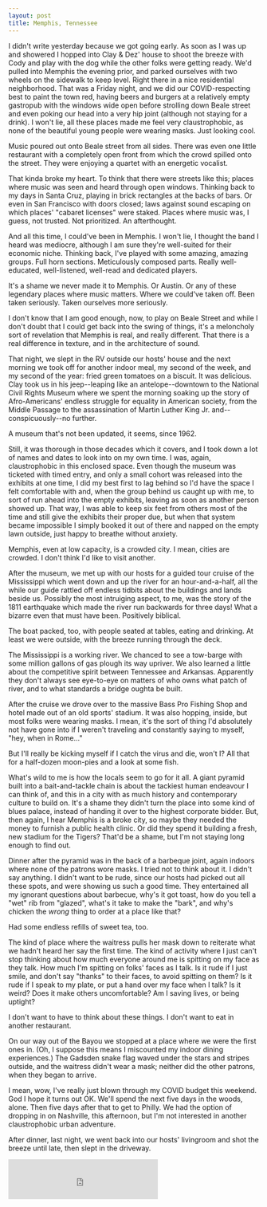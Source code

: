 ```yaml
---
layout: post
title: Memphis, Tennessee
---
```


I didn't write yesterday because we got going early. As soon as I was up and showered I hopped into Clay & Dez' house to shoot the breeze with Cody and play with the dog while the other folks were getting ready. We'd pulled into Memphis the evening prior, and parked ourselves with two wheels on the sidewalk to keep level. Right there in a nice residential neighborhood.  That was a Friday night, and we did our COVID-respecting best to paint the town red, having beers and burgers at a relatively empty gastropub with the windows wide open before strolling down Beale street and even poking our head into a very hip joint (although not staying for a drink). I won't lie, all these places made me feel very claustrophobic, as none of the beautiful young people were wearing masks. Just looking cool.

Music poured out onto Beale street from all sides. There was even one little restaurant with a completely open front from which the crowd spilled onto the street. They were enjoying a quartet with an energetic vocalist.

That kinda broke my heart. To think that there were streets like this; places where music was seen and heard through open windows. Thinking back to my days in Santa Cruz, playing in brick rectangles at the backs of bars. Or even in San Francisco with doors closed; laws against sound escaping on which places' "cabaret licenses" were staked. Places where music was, I guess, not trusted. Not prioritized. An afterthought.

And all this time, I could've been in Memphis. I won't lie, I thought the band I heard was mediocre, although I am sure they're well-suited for their economic niche. Thinking back, I've played with some amazing, amazing groups. Full horn sections. Meticulously composed parts. Really well-educated, well-listened, well-read and dedicated players.

It's a shame we never made it to Memphis. Or Austin. Or any of these legendary places where music matters. Where we could've taken off. Been taken seriously. Taken ourselves more seriously.

I don't know that I am good enough, now, to play on Beale Street and while I don't doubt that I could get back into the swing of things, it's a meloncholy sort of revelation that Memphis is real, and really different. That there is a real difference in texture, and in the architecture of sound.

That night, we slept in the RV outside our hosts' house and the next morning we took off for another indoor meal, my second of the week, and my second of the year: fried green tomatoes on a biscuit. It was delicious. Clay took us in his jeep--leaping like an antelope--downtown to the National Civil Rights Museum where we spent the morning soaking up the story of Afro-Americans' endless struggle for equality in American society, from the Middle Passage to the assassination of Martin Luther King Jr. and--conspicuously--no further.

A museum that's not been updated, it seems, since 1962.

Still, it was thorough in those decades which it covers, and I took down a lot of names and dates to look into on my own time. I was, again, claustrophobic in this enclosed space. Even though the museum was ticketed with timed entry, and only a small cohort was released into the exhibits at one time, I did my best first to lag behind so I'd have the space I felt comfortable with and, when the group behind us caught up with me, to sort of run ahead into the empty exhibits, leaving as soon as another person showed up. That way, I was able to keep six feet from others most of the time and still give the exhibits their proper due, but when that system became impossible I simply booked it out of there and napped on the empty lawn outside, just happy to breathe without anxiety.

Memphis, even at low capacity, is a crowded city. I mean, cities are crowded. I don't think I'd like to visit another.

After the museum, we met up with our hosts for a guided tour cruise of the Mississippi which went down and up the river for an hour-and-a-half, all the while our guide rattled off endless tidbits about the buildings and lands beside us. Possibly the most intruiging aspect, to me, was the story of the 1811 earthquake which made the river run backwards for three days! What a bizarre even that must have been. Positively biblical.

The boat packed, too, with people seated at tables, eating and drinking. At least we were outside, with the breeze running through the deck.

The Mississippi is a working river. We chanced to see a tow-barge with some million gallons of gas plough its way upriver. We also learned a little about the competitive spirit between Tennessee and Arkansas. Apparently they don't always see eye-to-eye on matters of who owns what patch of river, and to what standards a bridge oughta be built.

After the cruise we drove over to the massive Bass Pro Fishing Shop and hotel made out of an old sports' stadium. It was also hopping, inside, but most folks were wearing masks. I mean, it's the sort of thing I'd absolutely not have gone into if I weren't traveling and constantly saying to myself, "hey, when in Rome..."

But I'll really be kicking myself if I catch the virus and die, won't I? All that for a half-dozen moon-pies and a look at some fish.

What's wild to me is how the locals seem to go for it all. A giant pyramid built into a bait-and-tackle chain is about the tackiest human endeavour I can think of, and this in a city with as much history and contemporary culture to build on. It's a shame they didn't turn the place into some kind of blues palace, instead of handing it over to the highest corporate bidder. But, then again, I hear Memphis is a broke city, so maybe they needed the money to furnish a public health clinic. Or did they spend it building a fresh, new stadium for the Tigers? That'd be a shame, but I'm not staying long enough to find out.

Dinner after the pyramid was in the back of a barbeque joint, again indoors where none of the patrons wore masks. I tried not to think about it. I didn't say anything. I didn't want to be rude, since our hosts had picked out all these spots, and were showing us such a good time. They entertained all my ignorant questions about barbecue, why's it got toast, how do you tell a "wet" rib from "glazed", what's it take to make the "bark", and why's chicken the *wrong* thing to order at a place like that?

Had some endless refills of sweet tea, too.

The kind of place where the waitress pulls her mask down to reiterate what we hadn't heard her say the first time. The kind of activity where I just can't stop thinking about how much everyone around me is spitting on my face as they talk. How much I'm spitting on folks' faces as I talk. Is it rude if I just smile, and don't say "thanks" to their faces, to avoid spitting on them? Is it rude if I speak to my plate, or put a hand over my face when I talk? Is it weird? Does it make others uncomfortable? Am I saving lives, or being uptight?

I don't want to have to think about these things. I don't want to eat in another restaurant.

On our way out of the Bayou we stopped at a place where we were the first ones in. (Oh, I suppose this means I miscounted my indoor dining experiences.) The Gadsden snake flag waved under the stars and stripes outside, and the waitress didn't wear a mask; neither did the other patrons, when they began to arrive.

I mean, wow, I've really just blown through my COVID budget this weekend. God I hope it turns out OK. We'll spend the next five days in the woods, alone. Then five days after that to get to Philly. We had the option of dropping in on Nashville, this afternoon, but I'm not interested in another claustrophobic urban adventure.

After dinner, last night, we went back into our hosts' livingroom and shot the breeze until late, then slept in the driveway.

<iframe src="https://open.spotify.com/embed/track/04hODiuUjENdgOoMm5yrMN" width="300" height="80" frameborder="0" allowtransparency="true" allow="encrypted-media"></iframe>
